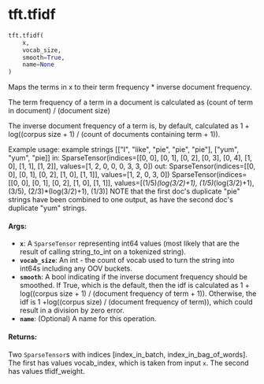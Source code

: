 <div itemscope itemtype="http://developers.google.com/ReferenceObject">
<meta itemprop="name" content="tft.tfidf" />
<meta itemprop="path" content="Stable" />
</div>

# tft.tfidf

``` python
tft.tfidf(
    x,
    vocab_size,
    smooth=True,
    name=None
)
```

Maps the terms in x to their term frequency * inverse document frequency.

The term frequency of a term in a document is calculated as
(count of term in document) / (document size)

The inverse document frequency of a term is, by default, calculated as
1 + log((corpus size + 1) / (count of documents containing term + 1)).

Example usage:
  example strings [["I", "like", "pie", "pie", "pie"], ["yum", "yum", "pie]]
  in: SparseTensor(indices=[[0, 0], [0, 1], [0, 2], [0, 3], [0, 4],
                            [1, 0], [1, 1], [1, 2]],
                   values=[1, 2, 0, 0, 0, 3, 3, 0])
  out: SparseTensor(indices=[[0, 0], [0, 1], [0, 2], [1, 0], [1, 1]],
                    values=[1, 2, 0, 3, 0])
       SparseTensor(indices=[[0, 0], [0, 1], [0, 2], [1, 0], [1, 1]],
                    values=[(1/5)*(log(3/2)+1), (1/5)*(log(3/2)+1), (3/5),
                            (2/3)*(log(3/2)+1), (1/3)]
  NOTE that the first doc's duplicate "pie" strings have been combined to
  one output, as have the second doc's duplicate "yum" strings.

#### Args:

* <b>`x`</b>: A `SparseTensor` representing int64 values (most likely that are the
      result of calling string_to_int on a tokenized string).
* <b>`vocab_size`</b>: An int - the count of vocab used to turn the string into int64s
      including any OOV buckets.
* <b>`smooth`</b>: A bool indicating if the inverse document frequency should be
      smoothed. If True, which is the default, then the idf is calculated as
      1 + log((corpus size + 1) / (document frequency of term + 1)).
      Otherwise, the idf is
      1 +log((corpus size) / (document frequency of term)), which could
      result in a division by zero error.
* <b>`name`</b>: (Optional) A name for this operation.


#### Returns:

Two `SparseTensor`s with indices [index_in_batch, index_in_bag_of_words].
The first has values vocab_index, which is taken from input `x`.
The second has values tfidf_weight.